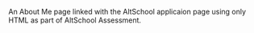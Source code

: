 An About Me page linked with the AltSchool applicaion page using only HTML as part of AltSchool Assessment.
